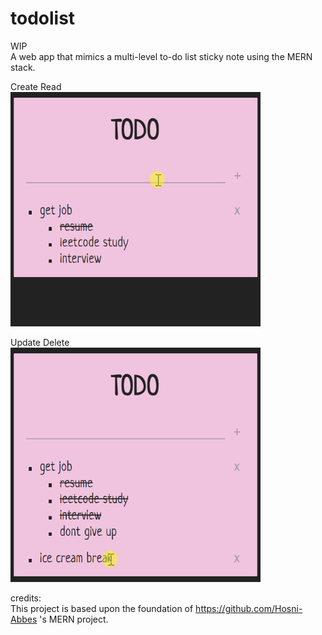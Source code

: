 # todolist
WIP \
A web app that mimics a multi-level to-do list sticky note using the MERN stack.

Create Read <br>
<img src="create_read.gif" width="400" height="375"/>

Update Delete <br>
<img src="update_delete.gif" width="400" height="375"/>

credits: \
This project is based upon the foundation of https://github.com/Hosni-Abbes 's MERN project.

